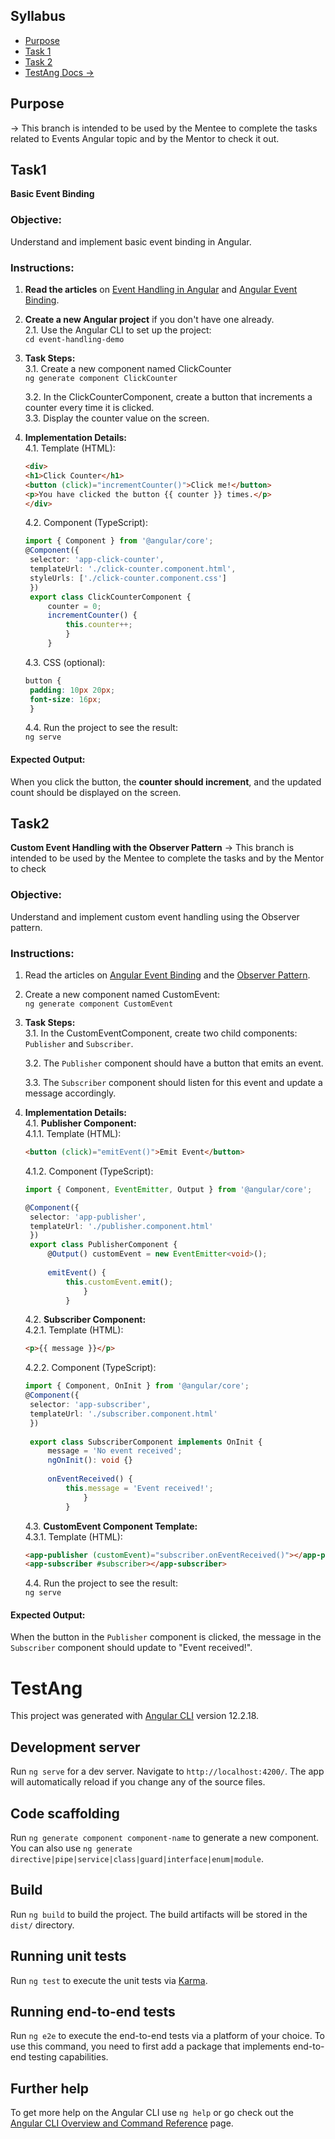 
## Syllabus

- [Purpose](#purpose)
- [Task 1](#task1)
- [Task 2](#task2)
- [TestAng Docs ->](#testang)


## Purpose
-> This branch is intended to be used by the Mentee to complete the tasks related to Events Angular topic and by the Mentor to check it out.

## Task1
**Basic Event Binding**

### Objective: 
Understand and implement basic event binding in Angular.

### Instructions:
1. **Read the articles** on [Event Handling in Angular](https://medium.com/@theriyasharma24/event-handling-in-angular-a5854a61b4a5) and [Angular Event Binding](https://angular.dev/guide/templates/event-binding).

2. **Create a new Angular project** if you don't have one already.<br>
   2.1. Use the Angular CLI to set up the project:<br>
   `cd event-handling-demo`

3. **Task Steps:**<br>
   3.1. Create a new component named ClickCounter<br>
   `ng generate component ClickCounter`

   3.2. In the ClickCounterComponent, create a button that increments a counter every time it is clicked.<br>
   3.3. Display the counter value on the screen.
4. **Implementation Details:**<br>
   4.1. Template (HTML):
   ```html
   <div>
   <h1>Click Counter</h1>
   <button (click)="incrementCounter()">Click me!</button>
   <p>You have clicked the button {{ counter }} times.</p>
   </div>
   ```


   4.2. Component (TypeScript):
   ```ts
   import { Component } from '@angular/core';
   @Component({
    selector: 'app-click-counter',
    templateUrl: './click-counter.component.html',
    styleUrls: ['./click-counter.component.css']
    })
    export class ClickCounterComponent {
        counter = 0;
        incrementCounter() {
            this.counter++;
            }
        }
    ```
       

    4.3. CSS (optional):
   ```css
   button {
    padding: 10px 20px;
    font-size: 16px;
    }
    ```

    4.4. Run the project to see the result:<br>
   `ng serve`

#### **Expected Output**:
When you click the button, the **counter should increment**, and the updated count should be displayed on the screen.


## Task2
**Custom Event Handling with the Observer Pattern**
-> This branch is intended to be used by the Mentee to complete the tasks and by the Mentor to check

### Objective: 
Understand and implement custom event handling using the Observer pattern.

### Instructions:
1. Read the articles on [Angular Event Binding](https://angular.dev/guide/templates/event-binding) and the [Observer Pattern](https://refactoring.guru/uk/design-patterns/observer).

2. Create a new component named CustomEvent:<br>
   `ng generate component CustomEvent`

3. **Task Steps:**<br>
   3.1. In the CustomEventComponent, create two child components: `Publisher` and `Subscriber`.

   3.2. The `Publisher` component should have a button that emits an event.

   3.3. The `Subscriber` component should listen for this event and update a message accordingly.

4. **Implementation Details:**<br>
   4.1. **Publisher Component:**<br>
   4.1.1. Template (HTML):
   ```html
   <button (click)="emitEvent()">Emit Event</button>
   ```

   4.1.2. Component (TypeScript):
   ```typescript
   import { Component, EventEmitter, Output } from '@angular/core';
   
   @Component({
    selector: 'app-publisher',
    templateUrl: './publisher.component.html'
    })
    export class PublisherComponent {
        @Output() customEvent = new EventEmitter<void>();
        
        emitEvent() {
            this.customEvent.emit();
                }
            }
    ```

    4.2. **Subscriber Component:**<br>
    4.2.1. Template (HTML):<br>
    ```html
   <p>{{ message }}</p>
    ```
   
   4.2.2. Component (TypeScript):
   ```ts
   import { Component, OnInit } from '@angular/core';
   @Component({
    selector: 'app-subscriber',
    templateUrl: './subscriber.component.html'
    })
    
    export class SubscriberComponent implements OnInit {
        message = 'No event received';
        ngOnInit(): void {}
        
        onEventReceived() {
            this.message = 'Event received!';
                }
            }
    ```
    
    4.3. **CustomEvent Component Template:**<br>
    4.3.1. Template (HTML):
    ```html
   <app-publisher (customEvent)="subscriber.onEventReceived()"></app-publisher>
   <app-subscriber #subscriber></app-subscriber>
   ```

   4.4. Run the project to see the result:<br>
   `ng serve`

#### Expected Output:
When the button in the `Publisher` component is clicked, the message in the `Subscriber` component should update to "Event received!".


# TestAng

This project was generated with [Angular CLI](https://github.com/angular/angular-cli) version 12.2.18.

## Development server

Run `ng serve` for a dev server. Navigate to `http://localhost:4200/`. The app will automatically reload if you change any of the source files.

## Code scaffolding

Run `ng generate component component-name` to generate a new component. You can also use `ng generate directive|pipe|service|class|guard|interface|enum|module`.

## Build

Run `ng build` to build the project. The build artifacts will be stored in the `dist/` directory.

## Running unit tests

Run `ng test` to execute the unit tests via [Karma](https://karma-runner.github.io).

## Running end-to-end tests

Run `ng e2e` to execute the end-to-end tests via a platform of your choice. To use this command, you need to first add a package that implements end-to-end testing capabilities.

## Further help

To get more help on the Angular CLI use `ng help` or go check out the [Angular CLI Overview and Command Reference](https://angular.io/cli) page.
